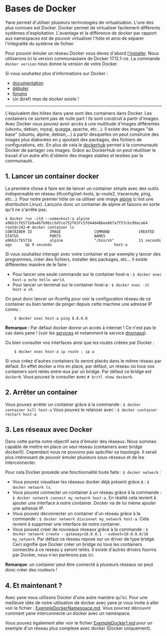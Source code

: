 Bases de Docker
===============

Yane permet d'utiliser plusieurs technologies de virtualisation. L'une des plus connues est Docker. Docker permet de virtualiser facilement différents systèmes d'exploitation. L'avantage et la différence de docker par rapport aux namespaces est de pouvoir virtualiser l'hôte et ainsi de séparer l'intégralité du système de fichier.

Pour pouvoir émuler un réseau Docker vous devez d'abord [l'installer](http://docs.docker.com/engine/installation/). Nous utiliserons ici la version communautaire de Docker 17.12.1-ce. La commande `docker version` nous donne la version de votre Docker.

Si vous souhaitez plus d'informations sur Docker :
* [documentation](http://docs.docker.com/)
* [débuter](http://training.play-with-docker.com/)
* [forums](https://forums.docker.com/)
* Un (bref) man de docker existe !

***

L'équivalent des hôtes dans yane sont des containers dans Docker. Les containers ne sortent pas de nulle part ! Ils sont construit à partir d'images. Avec Docker vous pouvez avoir accès à une multitude d'images différentes (ubuntu, debian, mysql, quagga, apache, etc...). Il existe des images "de base" (ubuntu, alpine, debian,...) à partir desquelles on peut construire des images plus élaborées en y ajoutant des packages, des fichiers de configurations, etc. En plus de cela le [dockerhub](http://hub.docker.com) permet à la communauté Docker de partager ces images. Grâce au DockerHub on peut réutiliser le travail d'un autre afin d'obtenir des images stables et testées par la communauté. 

## 1. Lancer un container docker

La première chose à faire est de lancer un container simple avec des outils indispensable en réseau (ifconfig/net-tools, ip-route2, traceroute, ping, etc...). Pour notre premier hôte on va utiliser une image [alpine](http://alpinelinux.org/) (c'est une distribution Linux). Lançons donc un container de alpine et faisons en sorte qu'il ne s'arrête pas.
```
$ docker run -itd --name=host-a alpine       
a96b2cfb571b9a467b96cc5d7ce752f63fc5fd44d48bee867a7f57cbc99aca64                                                                                                    
root@r2d2~# docker container ls
CONTAINER ID        IMAGE               COMMAND             CREATED             STATUS              PORTS               NAMES                     
a96b2cfb571b        alpine              "/bin/sh"           11 seconds ago      Up 9 seconds                            host-a
```
Si vous souhaitez interagir avec votre container et par exemple y lancer des programmes, créer des fichiers, installer des packages, etc... Il existe différentes manière de le faire :

* Pour lancer une seule commande sur le container host-a : `$ docker exec host-a echo hello world`.
* Pour lancer un terminal sur le container host-a : `$ docker exec -it host-a sh`

On peut donc lancer un ifconfig pour voir la configuration réseau de ce container ou bien tenter de pinger depuis cette machine une adresse IP connu :

		$ docker exec host-a ping 8.8.8.8

**Remarque :** Par défaut docker donne un accès à internet ! Ce n'est pas le cas dans yane ! (voir les [services](../../yane_module_services) et notamment le service [dnsmasq](../../yane_module_dnsmasq)).

Ou bien consulter vos interfaces ainsi que les routes créées par Docker :

		$ docker exec host-a ip route ; ip a

Si vous créez d'autres containers ils seront placés dans le même réseau par défaut. En effet docker a mis en place, par défaut, un réseau où tous vos containers sont reliés entre-eux par un bridge. Par défaut ce bridge est `docker0`. Vous pouvez le consulter avec `# brctl show docker0`.

## 2. Arrêter un container

Vous pouvez arrêter un container grâce à la commande : `$ docker container kill host-a`
Vous pouvez le relancer avec : `$ docker container restart host-a`

## 3. Les réseaux avec Docker

Dans cette partie notre objectif sera d'émuler des réseaux. Nous sommes capable de mettre en place un seul réseau (containers avec bridge docker0). Cependant nous ne pouvons pas spécifier sa topologie. Il serait plus intéressant de pouvoir émuler plusieurs sous-réseaux et de les interconnecter.

Pour cela Docker possède une fonctionnalité toute faite : `$ docker network` :
* Vous pouvez visualiser les réseaux docker déjà présent grâce à : `$ docker network ls`.
* Vous pouvez connecter un container à un réseau grâce à la commande : `$ docker network connect my_network host-a`. En réalité cela revient à ajouter une interface à notre container. Docker va de lui même ajouter une adresse IP.
* Vous pouvez déconnecter un container d'un réseau grâce à la commande : `$ docker network disconnet my_network host-a`. Cela revient à supprimer une interface de notre container.
* Vous pouvez créer de nouveaux réseaux grâce à la commande : `$ docker network create --gateway=10.0.0.1 --subnet=10.0.0.0/16 my_network`. Par défaut ce réseau repose sur un driver de type bridge. Ceci signifie que Docker créer un bridge où tous les containers connectés à ce réseau y seront reliés. Il existe d'autres drivers fournis par Docker, nous n'en parlerons pas ici.

**Remarque**: un container peut être connecté à plusieurs réseaux on peut donc créer des routeurs !

## 4. Et maintenant ?

Avec yane nous utilisons Docker d'une autre manière qu'ici. Pour une meilleure idée de notre utilisation de docker avec yane je vous invite à aller voir le fichier : [ExempleDockerNamespace.md](./ExempleDockerNamespace.md).
Vous pourrez découvrir comment yane interconnecte un docker avec un namespace.

Vous pouvez également aller voir le fichier [ExempleDocker1.md](./ExempleDocker1.md) pour un exemple d'un réseau plus complexe avec docker (Docker uniquement).
